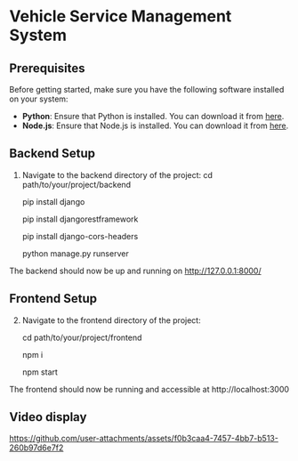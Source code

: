 # Vehicle Service Management System

## Prerequisites

Before getting started, make sure you have the following software installed on your system:

- **Python**: Ensure that Python is installed. You can download it from [here](https://www.python.org/downloads/).
- **Node.js**: Ensure that Node.js is installed. You can download it from [here](https://nodejs.org/en/download/).

## Backend Setup

1. Navigate to the backend directory of the project:
   cd path/to/your/project/backend
   
   pip install django

   pip install djangorestframework

   pip install django-cors-headers

   python manage.py runserver 

The backend should now be up and running on http://127.0.0.1:8000/

## Frontend Setup

2. Navigate to the frontend directory of the project:

    cd path/to/your/project/frontend
   
    npm i
   
    npm start 

The frontend should now be running and accessible at http://localhost:3000

## Video display
https://github.com/user-attachments/assets/f0b3caa4-7457-4bb7-b513-260b97d6e7f2
